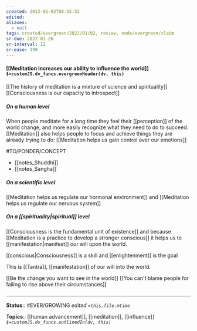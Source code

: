 ```yaml
---
created: 2022-01-02T08:55:52 
edited: 
aliases:
  - null
tags: created/evergreen/2022/01/02, review, node/evergreen/claim
sr-due: 2022-01-26
sr-interval: 11
sr-ease: 190
---
```


#### [[Meditation increases our ability to influence the world]] `$=customJS.dv_funcs.evergreenHeader(dv, this)`

[[The history of meditation is a mixture of science and spirituality]]
[[Consciousness is our capacity to introspect]]

##### On a human level

When people meditate for a long time they feel their [[perception]] of the world change,
and more easily recognize what they need to do to succeed.
[[Meditation]] also helps people to focus and achieve things they are already trying to do: [[Meditation helps us gain control over our emotions]]

#TO/PONDER/CONCEPT 
- [[notes_Shuddhi]]
- [[notes_Sangha]]

##### On a scientific level

[[Meditation helps us regulate our hormonal environment]] and [[Meditation helps us regulate our nervous system]]

##### On a [[spirituality|spiritual]] level

[[Consciousness is the fundamental unit of existence]] and because [[Meditation is a practice to develop a stronger conscious]] it helps us to [[manifestation|manifest]] our will upon the world.

[[conscious|Consciousness]] is a skill and [[enlightenment]] is the goal

This is [[Tantra]], [[manifestation]] of our will into the world.

[[Be the change you want to see in the world]]
[[You can't blame people for failing to rise above their circumstances]]

### <hr class="footnote"/>

**Status**:: #EVER/GROWING 
*edited `=this.file.mtime`*

**Topics**:: [[human advancement]], [[meditation]], [[influence]]
*`$=customJS.dv_funcs.outlinedIn(dv, this)`*
